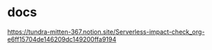 # docs
https://tundra-mitten-367.notion.site/Serverless-impact-check_org-e6ff15704de146209dc149200ffa9194
